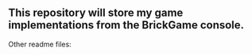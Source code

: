 ## This repository will store my game implementations from the BrickGame console.


Other readme files:


